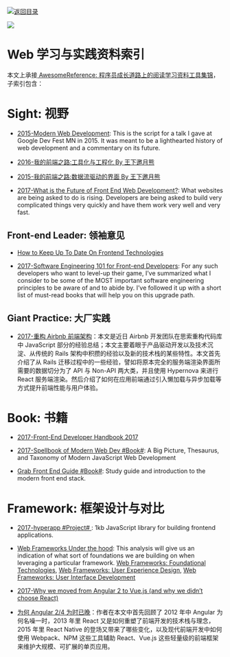 [![返回目录](https://parg.co/UGo)](https://github.com/wxyyxc1992/Awesome-Reference) 


![](http://7xi5sw.com1.z0.glb.clouddn.com/1-gcVLvWktBPvc3rgp5fLvBA.jpeg)

# Web 学习与实践资料索引

本文上承接[ AwesomeReference: 程序员成长道路上的阅读学习资料工具集锦](https://github.com/wxyyxc1992/Awesome-Reference)，子索引包含：

# Sight: 视野

* [2015-Modern Web Development](http://6me.us/nS16): This is the script for a talk I gave at Google Dev Fest MN in 2015. It was meant to be a lighthearted history of web development and a commentary on its future.

* [2016-我的前端之路:工具化与工程化 By 王下邀月熊](https://zhuanlan.zhihu.com/p/24575395)

* [2015-我的前端之路:数据流驱动的界面 By 王下邀月熊](https://segmentfault.com/a/1190000004292245)

* [2017-What is the Future of Front End Web Development?](https://parg.co/bJr): What websites are being asked to do is rising. Developers are being asked to build very complicated things very quickly and have them work very well and very fast.

## Front-end Leader: 领袖意见

* [How to Keep Up To Date On Frontend Technologies](https://uptodate.frontendrescue.org/)

* [2017-Software Engineering 101 for Front-end Developers](https://parg.co/byf): For any such developers who want to level-up their game, I’ve summarized what I consider to be some of the MOST important software engineering principles to be aware of and to abide by. I’ve followed it up with a short list of must-read books that will help you on this upgrade path.

## Giant Practice: 大厂实践

* [2017-重构 Airbnb 前端架构](https://parg.co/bkA)：本文是近日 Airbnb 开发团队在思索重构代码库中 JavaScript 部分的经验总结；本文主要着眼于产品驱动开发以及技术沉淀、从传统的 Rails 架构中积攒的经验以及新的技术栈的某些特性。本文首先介绍了从 Rails 迁移过程中的一些经验，譬如将原本完全的服务端渲染界面所需要的数据切分为了 API 与 Non-API 两大类，并且使用 Hypernova 来进行 React 服务端渲染。然后介绍了如何在应用前端通过引入懒加载与异步加载等方式提升前端性能与用户体验。

# Book: 书籍

* [2017-Front-End Developer Handbook 2017](https://www.gitbook.com/book/frontendmasters/front-end-handbook-2017/details)

* [2017-Spellbook of Modern Web Dev #Book#](https://parg.co/bv9): A Big Picture, Thesaurus, and Taxonomy of Modern JavaScript Web Development

* [Grab Front End Guide #Book#](https://github.com/grab/front-end-guide): Study guide and introduction to the modern front end stack.

# Framework: 框架设计与对比

* [2017-hyperapp #Project# ](https://github.com/hyperapp/hyperapp): 1kb JavaScript library for building frontend applications.

* [Web Frameworks Under the hood](https://parg.co/b1h): This analysis will give us an indication of what sort of foundations we are building on when leveraging a particular framework. [Web Frameworks: Foundational Technologies](https://parg.co/b14), [Web Frameworks: User Experience Design](https://www.sitepen.com/blog/2017/06/27/web-frameworks-user-experience-design/), [Web Frameworks: User Interface Development](https://parg.co/b1R)

* [2017-Why we moved from Angular 2 to Vue.js (and why we didn’t choose React)](https://parg.co/bxB)

* [为何 Angular 2/4 为时已晚](https://parg.co/bXn)：作者在本文中首先回顾了 2012 年中 Angular 为何名噪一时，2013 年里 React 又是如何重塑了前端开发的技术栈与理念，2015 年里 React Native 的登场又带来了哪些变化，以及现代前端开发中如何使用 Webpack、NPM 这些工具辅助 React、Vue.js 这些轻量级的前端框架来维护大规模、可扩展的单页应用。
